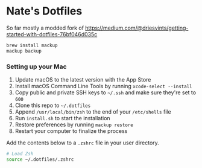 # Nate's Dotfiles

So far mostly a modded fork of https://medium.com/@driesvints/getting-started-with-dotfiles-76bf046d035c

```zsh
brew install mackup
mackup backup
```

### Setting up your Mac

1. Update macOS to the latest version with the App Store
3. Install macOS Command Line Tools by running `xcode-select --install`
4. Copy public and private SSH keys to `~/.ssh` and make sure they're set to `600`
5. Clone this repo to `~/.dotfiles`
6. Append `/usr/local/bin/zsh` to the end of your `/etc/shells` file
7. Run `install.sh` to start the installation
8. Restore preferences by running `mackup restore`
9. Restart your computer to finalize the process

Add the contents below to a `.zshrc` file in your user directory.

```zsh
# Load Zsh
source ~/.dotfiles/.zshrc
```
